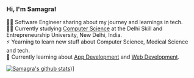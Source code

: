 

### Hi, I'm Samagra!

👨‍💻 Software Engineer sharing about my journey and learnings in tech.<br/>
🧑‍🎓 Currently studying [Computer Science](https://dseu.ac.in/) at the Delhi Skill and Entrepreneurship University, New Delhi, India.<br/>
⚡ Yearning to learn new stuff about Computer Science, Medical Science and tech.<br/>
🌱 Currently learning about [App Development]() and [Web Development]().<br/>



[![Samagra's github stats](https://github-readme-stats.vercel.app/api?username=Sam-xiexielaoshi&count_private=true&show_icon=true&theme=radical&hide_rank=false)](https://github.com/anuraghazra/github-readme-stats))]
